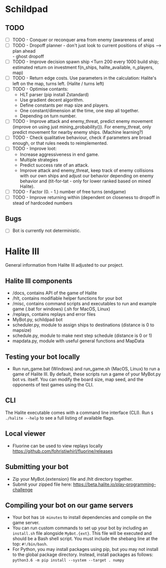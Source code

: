 # Schildpad
## TODO
- [ ] TODO - Conquer or reconquer area from enemy (awareness of area)
- [ ] TODO - Dropoff planner
        - don't just look to current positions of ships --> plan ahead  
        - ghost dropoff
- [ ] TODO - Improve decision spawn ship <Turn 200 every 1000 build ship; estimated return on investment f(n_ships, halite_available, n_players, map)
- [ ] TODO - Return edge costs. Use parameters in the calculation: Halite's left on the map, turns left. (Halite / turns left)
- [ ] TODO - Optimise contants: 
    - HLT parser (pip install Zstandard)
    - Use gradient decent algorithm.
    - Define constants per map size and players.
    - One constant/dimension at the time, one step all together.
    - Depending on turn number. 
- [ ] TODO - Improve attack and enemy_threat, predict enemy movement (improve on using just mining_probability()). For enemy_threat, only predict movement for nearby enemy ships. (Machine learning?)
- [ ] TODO - Check qualitative behaviour, check if parameters are broad enough, or that rules needs to reimplemented.
- [ ] TODO - Improve loot:
    - Increase aggressiveness in end game.
    - Multiple strategies
    - Predict success rate of an attack.
    - Improve attack and enemy_threat, keep track of enemy collisions with our own ships and adjust our behavior depending on enemy behavior and (tit-for-tat - only for lower ranked based on mined Halite).
- [ ] TODO - Factor (0. - 1.) number of free turns (endgame)
- [ ] TODO - Improve returning within (dependent on closeness to dropoff in stead of hardcoded numbers

## Bugs
- [ ] Bot is currently not deterministic. 

# Halite III
General information from Halite III adjusted to our project.

## Halite III components
* /docs, contains API of the game of Halite 
* /hlt, contains modifiable helper functions for your bot
* /misc, contains command scripts and executables to run and example game (.bat for windows) (.sh for MacOS, Linux)
* /replays, contains replays and error files
* MyBot.py, schildpad bot
* scheduler.py, module to assign ships to destinations (distance is 0 to mapsize)
* schedule.py, module to make next step schedule (distance is 0 or 1)
* mapdata.py, module with useful general functions and MapData

## Testing your bot locally
* Run run_game.bat (Windows) and run_game.sh (MacOS, Linux) to run a game of Halite III. By default, these scripts run a game of your MyBot.py bot vs. itself.  You can modify the board size, map seed, and the opponents of test games using the CLI.

## CLI
The Halite executable comes with a command line interface (CLI). Run `$ ./halite --help` to see a full listing of available flags.


## Local viewer
* Fluorine can be used to view replays locally https://github.com/fohristiwhirl/fluorine/releases

## Submitting your bot
* Zip your MyBot.{extension} file and /hlt directory together.
* Submit your zipped file here: https://beta.halite.io/play-programming-challenge

## Compiling your bot on our game servers
* Your bot has `10 minutes` to install dependencies and compile on the game server.
* You can run custom commands to set up your bot by including an `install.sh` file alongside `MyBot.{ext}`. This file will be executed and should be a Bash shell script. You must include the shebang line at the top: `#!/bin/bash`.
* For Python, you may install packages using pip, but you may not install to the global package directory. Instead, install packages as follows: `python3.6 -m pip install --system --target . numpy`

